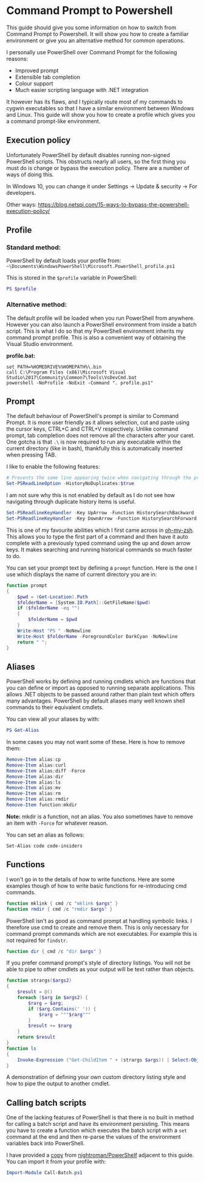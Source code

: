 # Command Prompt to Powershell
This guide should give you some information on how to switch from Command Prompt to Powershell. It will show you how to create a familiar environment or give you an alternative method for common operations.

I personally use PowerShell over Command Prompt for the following reasons:
* Improved prompt
* Extensible tab completion
* Colour support
* Much easier scripting language with .NET integration

It however has its flaws, and I typically route most of my commands to cygwin executables so that I have a similar environment between Windows and Linux. This guide will show you how to create a profile which gives you a command prompt-like environment.

## Execution policy
Unfortunately PowerShell by default disables running non-signed PowerShell scripts. This obstructs nearly all users, so the first thing you must do is change or bypass the execution policy. There are a number of ways of doing this.

In Windows 10, you can change it under Settings -> Update & security -> For developers.

Other ways:
https://blog.netspi.com/15-ways-to-bypass-the-powershell-execution-policy/

## Profile
### Standard method:
PowerShell by default loads your profile from:
`~\Documents\WindowsPowerShell\Microsoft.PowerShell_profile.ps1`

This is stored in the `$profile` variable in PowerShell:
```powershell
PS $profile
```

### Alternative method:
The default profile will be loaded when you run PowerShell from anywhere. However you can also launch a PowerShell environment from inside a batch script. This is what I do so that my PowerShell environment inherits my command prompt profile. This is also a convenient way of obtaining the Visual Studio environment.

**profile.bat:**
```batch
set PATH=%HOMEDRIVE%%HOMEPATH%\.bin
call C:\Program Files (x86)\Microsoft Visual Studio\2017\Community\Common7\Tools\VsDevCmd.bat
powershell -NoProfile -NoExit -Command ". profile.ps1"
```

## Prompt
The default behaviour of PowerShell's prompt is similar to Command Prompt. It is more user friendly as it allows selection, cut and paste using the cursor keys, CTRL+C and CTRL+V respectively. Unlike command prompt, tab completion does not remove all the characters after your caret. One gotcha is that `.\` is now required to run any executable within the current directory (like in bash), thankfully this is automatically inserted when pressing TAB.

I like to enable the following features:

```powershell
# Prevents the same line appearing twice when navigating through the prompt history
Set-PSReadLineOption -HistoryNoDuplicates:$true
```
I am not sure why this is not enabled by default as I do not see how navigating through duplicate history items is useful.

```powershell
Set-PSReadlineKeyHandler -Key UpArrow -Function HistorySearchBackward
Set-PSReadlineKeyHandler -Key DownArrow -Function HistorySearchForward
```
This is one of my favourite abilities which I first came across in [oh-my-zsh](https://github.com/robbyrussell/oh-my-zsh). This allows you to type the first part of a command and then have it auto complete with a previously typed command using the up and down arrow keys. It makes searching and running historical commands so much faster to do.

You can set your prompt text by defining a `prompt` function. Here is the one I use which displays the name of current directory you are in:

```powershell
function prompt
{
    $pwd = (Get-Location).Path
    $folderName = [System.IO.Path]::GetFileName($pwd)
    if ($folderName -eq "")
    {
        $folderName = $pwd
    }
    Write-Host "PS " -NoNewline
    Write-Host $folderName -ForegroundColor DarkCyan -NoNewline
    return " ";
}
```


## Aliases
PowerShell works by defining and running cmdlets which are functions that you can define or import as opposed to running separate applications. This allows .NET objects to be passed around rather than plain text which offers many advantages. PowerShell by default aliases many well known shell commands to their equivalent cmdlets.

You can view all your aliases by with:
```powershell
PS Get-Alias
```

In some cases you may not want some of these. Here is how to remove them:
```powershell
Remove-Item alias:cp
Remove-Item alias:curl
Remove-Item alias:diff -Force
Remove-Item alias:dir
Remove-Item alias:ls
Remove-Item alias:mv
Remove-Item alias:rm
Remove-Item alias:rmdir
Remove-Item function:mkdir
```
**Note:** mkdir is a function, not an alias. You also sometimes have to remove an item with `-Force` for whatever reason.

You can set an alias as follows:
```
Set-Alias code code-insiders
```

## Functions
I won't go in to the details of how to write functions. Here are some examples though of how to write basic functions for re-introducing cmd commands.

```powershell
function mklink { cmd /c "mklink $args" }
function rmdir { cmd /c "rmdir $args" }
```
PowerShell isn't as good as command prompt at handling symbolic links. I therefore use cmd to create and remove them. This is only necessary for command prompt commands which are not executables. For example this is not required for `findstr`.

```powershell
function dir { cmd /c "dir $args" }
```
If you prefer command prompt's style of directory listings. You will not be able to pipe to other cmdlets as your output will be text rather than objects.

```powershell
function strargs($args2)
{
    $result = @()
    foreach ($arg in $args2) {
        $rarg = $arg;
        if ($arg.Contains(' ')) {
            $rarg = """$rarg"""
        }
        $result += $rarg
    }
    return $result
}
function ls
{
    Invoke-Expression ("Get-ChildItem " + (strargs $args)) | Select-Object Mode, LastWriteTime, Length, Name, Target | Format-Table
}
```
A demonstration of defining your own custom directory listing style and how to pipe the output to another cmdlet.

## Calling batch scripts
One of the lacking features of PowerShell is that there is no built in method for calling a batch script and have its environment persisting. This means you have to create a function which executes the batch script with a `set` command at the end and then re-parse the values of the environment variables back into PowerShell.

I have provided a [copy](Call-Batch.ps1) from [nightroman/PowerShelf](https://github.com/nightroman/PowerShelf) adjacent to this guide. You can import it from your profile with:
```powershell
Import-Module Call-Batch.ps1
```
